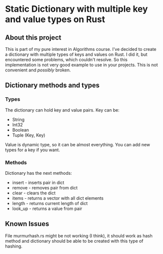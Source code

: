 # Static Dictionary with multiple key and value types on Rust #

## About this project ##

This is part of my pure interest in Algorithms course. I've decided to create a dictionary with multiple types of keys and values on Rust. I did it, but encountered some problems, which couldn't resolve.
So this implementation is not very good example to use in your projects. This is not convenient and *possibly* broken.

## Dictionary methods and types ##

### Types ###

The dictionary can hold key and value pairs.
Key can be:

* String
* Int32
* Boolean
* Tuple (Key, Key)

Value is dynamic type, so it can be almost everything. You can add new types for a key if you want.

### Methods ###

Dictionary has the next methods:

* insert - inserts pair in dict
* remove - removes pair from dict
* clear - clears the dict
* items - returns a vector with all dict elements
* length - returns current length of dict
* look_up - returns a value from pair

## Known Issues ##
File murmurhash.rs might be not working (I think), it should work as hash method and dictionary should be able to be created with this type of hashing.
